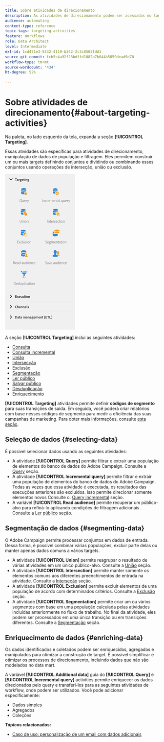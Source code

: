 ```yaml
---
title: Sobre atividades de direcionamento
description: As atividades de direcionamento podem ser acessadas no lado esquerdo da tela.
audience: automating
content-type: reference
topic-tags: targeting-activities
feature: Workflows
role: Data Architect
level: Intermediate
exl-id: 1cd471e3-5332-4119-b342-2c3c8503fdd1
source-git-commit: fcb5c4a92f23bdffd1082b7b044b5859dead9d70
workflow-type: tm+mt
source-wordcount: '434'
ht-degree: 52%

---
```


# Sobre atividades de direcionamento{#about-targeting-activities}

Na paleta, no lado esquerdo da tela, expanda a seção **[!UICONTROL Targeting]**.

Essas atividades são específicas para atividades de direcionamento, manipulação de dados de população e filtragem. Eles permitem construir um ou mais targets definindo conjuntos e dividindo ou combinando esses conjuntos usando operações de interseção, união ou exclusão.

![](assets/wkf_targeting_activities.png)

A seção **[!UICONTROL Targeting]** inclui as seguintes atividades:

* [Consulta](../../automating/using/query.md)
* [Consulta incremental](../../automating/using/incremental-query.md)
* [União](../../automating/using/union.md)
* [Intersecção](../../automating/using/intersection.md)
* [Exclusão](../../automating/using/exclusion.md)
* [Segmentação](../../automating/using/segmentation.md)
* [Ler público](../../automating/using/read-audience.md)
* [Salvar público](../../automating/using/save-audience.md)
* [Desduplicação](../../automating/using/deduplication.md)
* [Enriquecimento](../../automating/using/enrichment.md)

**[!UICONTROL Targeting]** atividades permite definir **códigos de segmento** para suas transições de saída. Em seguida, você poderá criar relatórios com base nesses códigos de segmento para medir a eficiência das suas campanhas de marketing. Para obter mais informações, consulte [esta seção](../../reporting/using/creating-a-report-workflow-segment.md).

## Seleção de dados {#selecting-data}

É possível selecionar dados usando as seguintes atividades:

* A atividade **[!UICONTROL Query]** permite filtrar e extrair uma população de elementos do banco de dados do Adobe Campaign. Consulte a [Query](../../automating/using/query.md) seção.
* A atividade **[!UICONTROL Incremental query]** permite filtrar e extrair uma população de elementos do banco de dados do Adobe Campaign. Todas as vezes que essa atividade é executada, os resultados das execuções anteriores são excluídos. Isso permite direcionar somente elementos novos Consulte o. [Query incremental](../../automating/using/incremental-query.md) seção.
* A variável **[!UICONTROL Read audience]** permite recuperar um público-alvo para refiná-lo aplicando condições de filtragem adicionais. Consulte a [Ler público](../../automating/using/read-audience.md) seção.

## Segmentação de dados {#segmenting-data}

O Adobe Campaign permite processar conjuntos em dados de entrada. Dessa forma, é possível combinar várias populações, excluir parte delas ou manter apenas dados comuns a vários targets.

* A atividade **[!UICONTROL Union]** permite reagrupar o resultado de várias atividades em um único público-alvo. Consulte a [União](../../automating/using/union.md) seção.
* A atividade **[!UICONTROL Intersection]** permite manter somente os elementos comuns aos diferentes preenchimentos de entrada na atividade. Consulte a [Interseção](../../automating/using/intersection.md) seção.
* A atividade **[!UICONTROL Exclusion]** permite excluir elementos de uma população de acordo com determinados critérios. Consulte a [Exclusão](../../automating/using/exclusion.md) seção.
* A atividade **[!UICONTROL Segmentation]** permite criar um ou vários segmentos com base em uma população calculada pelas atividades incluídas anteriormente no fluxo de trabalho. No final da atividade, eles podem ser processados em uma única transição ou em transições diferentes. Consulte a [Segmentação](../../automating/using/segmentation.md) seção.

## Enriquecimento de dados {#enriching-data}

Os dados identificados e coletados podem ser enriquecidos, agregados e manipulados para otimizar a construção de target. É possível simplificar e otimizar os processos de direcionamento, incluindo dados que não são modelados no data mart.

A variável **[!UICONTROL Additional data]** guia do **[!UICONTROL Query]** e **[!UICONTROL Incremental query]** activities permite enriquecer os dados direcionados pelo query e transferi-los para as seguintes atividades de workflow, onde podem ser utilizados. Você pode adicionar especificamente:

* Dados simples
* Agregados
* Coleções

**Tópicos relacionados:**

* [Caso de uso: personalização de um email com dados adicionais](../../automating/using/personalizing-email-with-additional-data.md)
